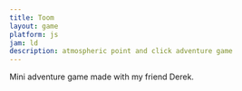 ```yaml
---
title: Toom
layout: game
platform: js
jam: ld
description: atmospheric point and click adventure game
---
```


Mini adventure game made with my friend Derek.